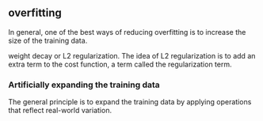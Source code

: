 

## overfitting 

In general, one of the best ways of reducing overfitting is to increase the size of the training data. 

 weight decay or L2 regularization. The idea of L2 regularization is to add an extra term to the cost function, a term called the regularization term. 

### Artificially expanding the training data
 The general principle is to expand the training data by applying operations that reflect real-world variation.
